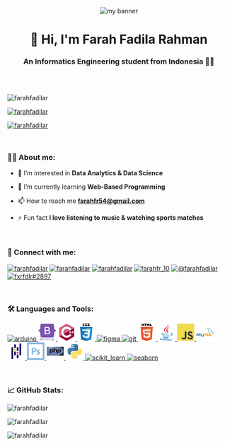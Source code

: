 <p align="center"> <img src="https://www.cardup.my/hubfs/Contact-Us-CTA.png" alt="my banner" width=45%> </p>

<h1 align="center">👋 Hi, I'm Farah Fadila Rahman</h1>
<h3 align="center">An Informatics Engineering student from Indonesia 👩‍💻</h3>

<br><br>

<p align="left"> <img src="https://komarev.com/ghpvc/?username=farahfadilar&label=Profile%20views&color=0e75b6&style=flat" alt="farahfadilar" /> </p>

<p align="left"> <a href="https://github.com/ryo-ma/github-profile-trophy"><img src="https://github-profile-trophy.vercel.app/?username=farahfadilar" alt="farahfadilar" /></a> </p>

<p align="left"> <a href="https://twitter.com/farahfadilar" target="blank"><img src="https://img.shields.io/twitter/follow/farahfadilar?logo=twitter&style=for-the-badge" alt="farahfadilar" /></a> </p>

<br>

<h3 align="left">🙋‍♀️ About me:</h3>

- 🔭 I’m interested in **Data Analytics & Data Science**

- 🌱 I’m currently learning **Web-Based Programming**

- 📫 How to reach me **farahfr54@gmail.com**

- ⚡ Fun fact **I love listening to music & watching sports matches**

<br>

<h3 align="left">🤝 Connect with me:</h3>
<p align="left">
<a href="https://twitter.com/farahfadilar" target="blank"><img align="center" src="https://raw.githubusercontent.com/rahuldkjain/github-profile-readme-generator/master/src/images/icons/Social/twitter.svg" alt="farahfadilar" height="30" width="40" /></a>
<a href="https://linkedin.com/in/farahfadilar" target="blank"><img align="center" src="https://raw.githubusercontent.com/rahuldkjain/github-profile-readme-generator/master/src/images/icons/Social/linked-in-alt.svg" alt="farahfadilar" height="30" width="40" /></a>
<a href="https://kaggle.com/farahfadilar" target="blank"><img align="center" src="https://raw.githubusercontent.com/rahuldkjain/github-profile-readme-generator/master/src/images/icons/Social/kaggle.svg" alt="farahfadilar" height="30" width="40" /></a>
<a href="https://instagram.com/farahfr_10" target="blank"><img align="center" src="https://raw.githubusercontent.com/rahuldkjain/github-profile-readme-generator/master/src/images/icons/Social/instagram.svg" alt="farahfr_10" height="30" width="40" /></a>
<a href="https://medium.com/@farahfadilar" target="blank"><img align="center" src="https://raw.githubusercontent.com/rahuldkjain/github-profile-readme-generator/master/src/images/icons/Social/medium.svg" alt="@farahfadilar" height="30" width="40" /></a>
<a href="https://discord.gg/fxrfdlr#2897" target="blank"><img align="center" src="https://raw.githubusercontent.com/rahuldkjain/github-profile-readme-generator/master/src/images/icons/Social/discord.svg" alt="fxrfdlr#2897" height="30" width="40" /></a>
</p>

<br>

<h3 align="left">🛠 Languages and Tools:</h3>
<p align="left"> <a href="https://www.arduino.cc/" target="_blank" rel="noreferrer"> <img src="https://cdn.worldvectorlogo.com/logos/arduino-1.svg" alt="arduino" width="40" height="40"/> </a> <a href="https://getbootstrap.com" target="_blank" rel="noreferrer"> <img src="https://raw.githubusercontent.com/devicons/devicon/master/icons/bootstrap/bootstrap-plain-wordmark.svg" alt="bootstrap" width="40" height="40"/> </a> <a href="https://www.w3schools.com/cpp/" target="_blank" rel="noreferrer"> <img src="https://raw.githubusercontent.com/devicons/devicon/master/icons/cplusplus/cplusplus-original.svg" alt="cplusplus" width="40" height="40"/> </a> <a href="https://www.w3schools.com/css/" target="_blank" rel="noreferrer"> <img src="https://raw.githubusercontent.com/devicons/devicon/master/icons/css3/css3-original-wordmark.svg" alt="css3" width="40" height="40"/> </a> <a href="https://www.figma.com/" target="_blank" rel="noreferrer"> <img src="https://www.vectorlogo.zone/logos/figma/figma-icon.svg" alt="figma" width="40" height="40"/> </a> <a href="https://git-scm.com/" target="_blank" rel="noreferrer"> <img src="https://www.vectorlogo.zone/logos/git-scm/git-scm-icon.svg" alt="git" width="40" height="40"/> </a> <a href="https://www.w3.org/html/" target="_blank" rel="noreferrer"> <img src="https://raw.githubusercontent.com/devicons/devicon/master/icons/html5/html5-original-wordmark.svg" alt="html5" width="40" height="40"/> </a> <a href="https://www.java.com" target="_blank" rel="noreferrer"> <img src="https://raw.githubusercontent.com/devicons/devicon/master/icons/java/java-original.svg" alt="java" width="40" height="40"/> </a> <a href="https://developer.mozilla.org/en-US/docs/Web/JavaScript" target="_blank" rel="noreferrer"> <img src="https://raw.githubusercontent.com/devicons/devicon/master/icons/javascript/javascript-original.svg" alt="javascript" width="40" height="40"/> </a> <a href="https://www.mysql.com/" target="_blank" rel="noreferrer"> <img src="https://raw.githubusercontent.com/devicons/devicon/master/icons/mysql/mysql-original-wordmark.svg" alt="mysql" width="40" height="40"/> </a> <a href="https://pandas.pydata.org/" target="_blank" rel="noreferrer"> <img src="https://raw.githubusercontent.com/devicons/devicon/2ae2a900d2f041da66e950e4d48052658d850630/icons/pandas/pandas-original.svg" alt="pandas" width="40" height="40"/> </a> <a href="https://www.photoshop.com/en" target="_blank" rel="noreferrer"> <img src="https://raw.githubusercontent.com/devicons/devicon/master/icons/photoshop/photoshop-line.svg" alt="photoshop" width="40" height="40"/> </a> <a href="https://www.php.net" target="_blank" rel="noreferrer"> <img src="https://raw.githubusercontent.com/devicons/devicon/master/icons/php/php-original.svg" alt="php" width="40" height="40"/> </a> <a href="https://www.python.org" target="_blank" rel="noreferrer"> <img src="https://raw.githubusercontent.com/devicons/devicon/master/icons/python/python-original.svg" alt="python" width="40" height="40"/> </a> <a href="https://scikit-learn.org/" target="_blank" rel="noreferrer"> <img src="https://upload.wikimedia.org/wikipedia/commons/0/05/Scikit_learn_logo_small.svg" alt="scikit_learn" width="40" height="40"/> </a> <a href="https://seaborn.pydata.org/" target="_blank" rel="noreferrer"> <img src="https://seaborn.pydata.org/_images/logo-mark-lightbg.svg" alt="seaborn" width="40" height="40"/> </a> </p>

<br>

<h3 align="left">📈 GitHub Stats:</h3>

<p><img src="https://github-readme-stats.vercel.app/api/top-langs?username=farahfadilar&show_icons=true&locale=en&layout=compact" alt="farahfadilar" /></p>

<p><img src="https://github-readme-stats.vercel.app/api?username=farahfadilar&show_icons=true&locale=en" alt="farahfadilar" /></p>

<p><img src="https://github-readme-streak-stats.herokuapp.com/?user=farahfadilar&" alt="farahfadilar" /></p>

